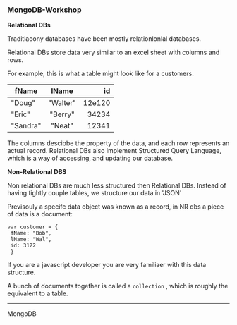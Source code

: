 ### MongoDB-Workshop

__Relational DBs__

Traditiaoony databases have been mostly relationlonlal databases.

Relational DBs store data very similar to an excel sheet with columns and rows.

For example, this is what a table might look like for a customers.


| fName        | lName          | id  |
| ------------- |:-------------:| -----:|
| "Doug"      | "Walter" | 12e120 |
| "Eric"      | "Berry"      |   34234 |
| "Sandra" | "Neat"      |    12341 |


The columns descibbe the property of the data, and each row represents an actual record.
Relational DBs also implement Structured Query Language, which is a way of accessing, and updating our database.

__Non-Relational DBS__

Non relational DBs are much less structured then Relational DBs. Instead of having tightly couple tables, we structure our data in 'JSON'

Previsouly a specifc data object was known as a record, in NR dbs a piece of data is a document:

```
var customer = {
 fName: "Bob",
 lName: "Wal",
 id: 3122
 }
```
 If you are a javascript developer you are very familiaer with this data structure.
 
 A bunch of documents together is called a `collection` , which is roughly the equivalent to a table.
 
 ----
 
 MongoDB
